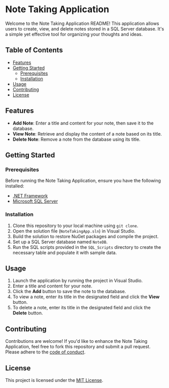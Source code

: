 # Note Taking Application

Welcome to the Note Taking Application README! This application allows users to create, view, and delete notes stored in a SQL Server database. It's a simple yet effective tool for organizing your thoughts and ideas.

## Table of Contents

- [Features](#features)
- [Getting Started](#getting-started)
  - [Prerequisites](#prerequisites)
  - [Installation](#installation)
- [Usage](#usage)
- [Contributing](#contributing)
- [License](#license)

## Features

- **Add Note**: Enter a title and content for your note, then save it to the database.
- **View Note**: Retrieve and display the content of a note based on its title.
- **Delete Note**: Remove a note from the database using its title.

## Getting Started

### Prerequisites

Before running the Note Taking Application, ensure you have the following installed:

- [.NET Framework](https://dotnet.microsoft.com/download/dotnet-framework)
- [Microsoft SQL Server](https://www.microsoft.com/en-us/sql-server/sql-server-downloads)

### Installation

1. Clone this repository to your local machine using `git clone`.
2. Open the solution file (`NoteTakingApp.sln`) in Visual Studio.
3. Build the solution to restore NuGet packages and compile the project.
4. Set up a SQL Server database named `NoteDB`.
5. Run the SQL scripts provided in the `SQL_Scripts` directory to create the necessary table and populate it with sample data.

## Usage

1. Launch the application by running the project in Visual Studio.
2. Enter a title and content for your note.
3. Click the **Add** button to save the note to the database.
4. To view a note, enter its title in the designated field and click the **View** button.
5. To delete a note, enter its title in the designated field and click the **Delete** button.

## Contributing

Contributions are welcome! If you'd like to enhance the Note Taking Application, feel free to fork this repository and submit a pull request. Please adhere to the [code of conduct](CODE_OF_CONDUCT.md).

## License

This project is licensed under the [MIT License](LICENSE).
